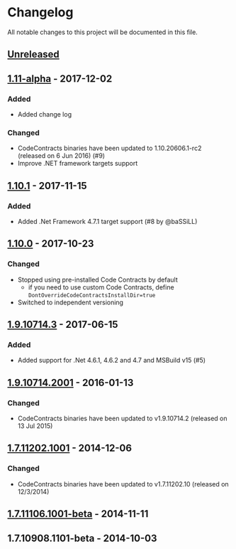 # Changelog
All notable changes to this project will be documented in this file.

## [Unreleased]

## [1.11-alpha] - 2017-12-02
### Added
- Added change log
### Changed
- CodeContracts binaries have been updated to 1.10.20606.1-rc2 (released on 6 Jun 2016) (#9)
- Improve .NET framework targets support

## [1.10.1] - 2017-11-15
### Added
- Added .Net Framework 4.7.1 target support (#8 by @baSSiLL)

## [1.10.0] - 2017-10-23
### Changed
- Stopped using pre-installed Code Contracts by default
  - if you need to use custom Code Contracts, define `DontOverrideCodeContractsInstallDir=true`
- Switched to independent versioning

## [1.9.10714.3] - 2017-06-15
### Added
- Added support for .Net 4.6.1, 4.6.2 and 4.7 and MSBuild v15 (#5)

## [1.9.10714.2001] - 2016-01-13
### Changed
- CodeContracts binaries have been updated to v1.9.10714.2 (released on 13 Jul 2015)

## [1.7.11202.1001] - 2014-12-06
### Changed
- CodeContracts binaries have been updated to v1.7.11202.10 (released on 12/3/2014)

## [1.7.11106.1001-beta] - 2014-11-11

## 1.7.10908.1101-beta - 2014-10-03

[Unreleased]: https://github.com/igorbek/CodeContracts.MSBuild/compare/v1.11.0-alpha...HEAD
[1.11-alpha]: https://github.com/igorbek/CodeContracts.MSBuild/compare/v1.10.1...v1.11.0-alpha
[1.10.1]: https://github.com/igorbek/CodeContracts.MSBuild/compare/v1.10.0...v1.10.1
[1.10.0]: https://github.com/igorbek/CodeContracts.MSBuild/compare/v1.9.10714.3...v1.10.0
[1.9.10714.3]: https://github.com/igorbek/CodeContracts.MSBuild/compare/v1.9.10714.2001...v1.9.10714.3
[1.9.10714.2001]: https://github.com/igorbek/CodeContracts.MSBuild/compare/v1.7.11202.1001...v1.9.10714.2001
[1.7.11202.1001]: https://github.com/igorbek/CodeContracts.MSBuild/compare/v1.7.11106.1001-beta...v1.7.11202.1001
[1.7.11106.1001-beta]: https://github.com/igorbek/CodeContracts.MSBuild/compare/v1.7.10908.1101-beta...v1.7.11106.1001-beta

